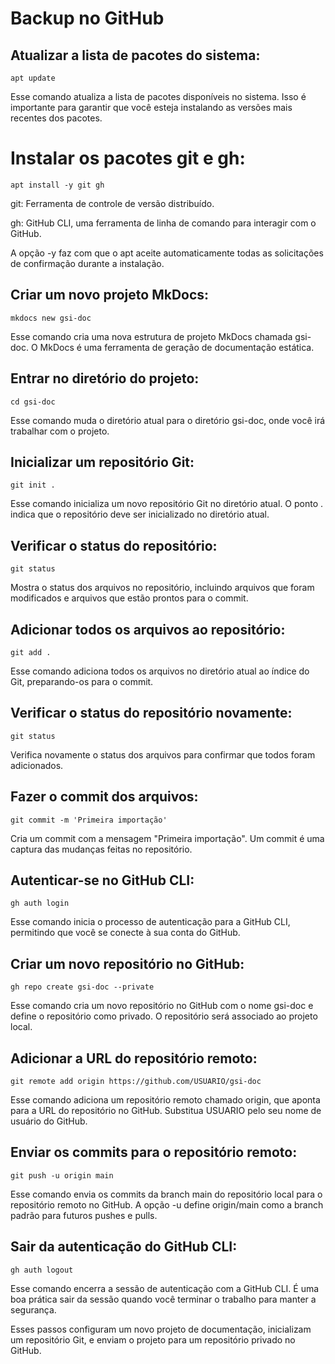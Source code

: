 # Backup no GitHub

## Atualizar a lista de pacotes do sistema:

 `apt update `

Esse comando atualiza a lista de pacotes disponíveis no sistema. Isso é importante para garantir que você esteja instalando as versões mais recentes dos pacotes.

# Instalar os pacotes git e gh:

 `apt install -y git gh `

git: Ferramenta de controle de versão distribuído.

gh: GitHub CLI, uma ferramenta de linha de comando para interagir com o GitHub.

A opção -y faz com que o apt aceite automaticamente todas as solicitações de confirmação durante a instalação.

## Criar um novo projeto MkDocs:

 `mkdocs new gsi-doc `

Esse comando cria uma nova estrutura de projeto MkDocs chamada gsi-doc. O MkDocs é uma ferramenta de geração de documentação estática.

## Entrar no diretório do projeto:

 `cd gsi-doc `

Esse comando muda o diretório atual para o diretório gsi-doc, onde você irá trabalhar com o projeto.

## Inicializar um repositório Git:

 `git init . `

Esse comando inicializa um novo repositório Git no diretório atual. O ponto . indica que o repositório deve ser inicializado no diretório atual.

## Verificar o status do repositório:

 `git status `

Mostra o status dos arquivos no repositório, incluindo arquivos que foram modificados e arquivos que estão prontos para o commit.

## Adicionar todos os arquivos ao repositório:

 `git add . `

Esse comando adiciona todos os arquivos no diretório atual ao índice do Git, preparando-os para o commit.

## Verificar o status do repositório novamente:

 `git status `

Verifica novamente o status dos arquivos para confirmar que todos foram adicionados.

## Fazer o commit dos arquivos:

 `git commit -m 'Primeira importação' `

Cria um commit com a mensagem "Primeira importação". Um commit é uma captura das mudanças feitas no repositório.

## Autenticar-se no GitHub CLI:

 `gh auth login `

Esse comando inicia o processo de autenticação para a GitHub CLI, permitindo que você se conecte à sua conta do GitHub.

## Criar um novo repositório no GitHub:

 `gh repo create gsi-doc --private `

Esse comando cria um novo repositório no GitHub com o nome gsi-doc e define o repositório como privado. O repositório será associado ao projeto local.

## Adicionar a URL do repositório remoto:

 `git remote add origin https://github.com/USUARIO/gsi-doc `

Esse comando adiciona um repositório remoto chamado origin, que aponta para a URL do repositório no GitHub. Substitua USUARIO pelo seu nome de usuário do GitHub.

## Enviar os commits para o repositório remoto:

 `git push -u origin main `

Esse comando envia os commits da branch main do repositório local para o repositório remoto no GitHub. A opção -u define origin/main como a branch padrão para futuros pushes e pulls.

## Sair da autenticação do GitHub CLI:

 `gh auth logout `

Esse comando encerra a sessão de autenticação com a GitHub CLI. É uma boa prática sair da sessão quando você terminar o trabalho para manter a segurança.

Esses passos configuram um novo projeto de documentação, inicializam um repositório Git, e enviam o projeto para um repositório privado no GitHub. 


